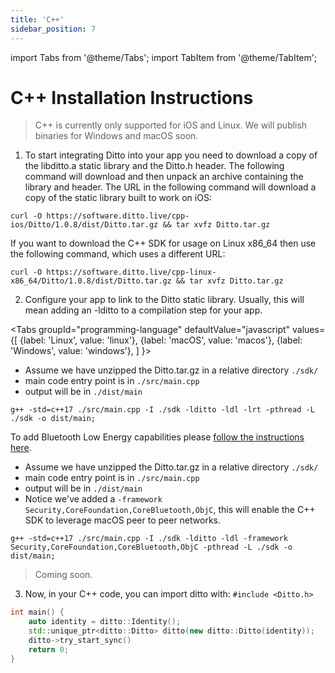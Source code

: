 ```yaml
---
title: 'C++'
sidebar_position: 7
---
```


import Tabs from '@theme/Tabs';
import TabItem from '@theme/TabItem';

# C++ Installation Instructions

> C++ is currently only supported for iOS and Linux. We will publish binaries for Windows and macOS soon.

1. To start integrating Ditto into your app you need to download a copy of the libditto.a static library and the Ditto.h header. The following command will download and then unpack an archive containing the library and header. The URL in the following command will download a copy of the static library built to work on iOS:

```
curl -O https://software.ditto.live/cpp-ios/Ditto/1.0.8/dist/Ditto.tar.gz && tar xvfz Ditto.tar.gz
```

If you want to download the C++ SDK for usage on Linux x86_64 then use the following command, which uses a different URL:

```
curl -O https://software.ditto.live/cpp-linux-x86_64/Ditto/1.0.8/dist/Ditto.tar.gz && tar xvfz Ditto.tar.gz
```

2. Configure your app to link to the Ditto static library. Usually, this will mean adding an -lditto to a compilation step for your app.

<Tabs
  groupId="programming-language"
  defaultValue="javascript"
  values={[
    {label: 'Linux', value: 'linux'},
    {label: 'macOS', value: 'macos'},
    {label: 'Windows', value: 'windows'},
  ]
}>
<TabItem value="linux">

* Assume we have unzipped the Ditto.tar.gz in a relative directory `./sdk/` 
* main code entry point is in `./src/main.cpp`
* output will be in `./dist/main`

```shell
g++ -std=c++17 ./src/main.cpp -I ./sdk -lditto -ldl -lrt -pthread -L ./sdk -o dist/main;
```

To add Bluetooth Low Energy capabilities please [follow the instructions here](./linux).

</TabItem>
<TabItem value="macos">

* Assume we have unzipped the Ditto.tar.gz in a relative directory `./sdk/` 
* main code entry point is in `./src/main.cpp`
* output will be in `./dist/main`
* Notice we've added a `-framework Security,CoreFoundation,CoreBluetooth,ObjC`, this will enable the C++ SDK to leverage macOS peer to peer networks.

```shell
g++ -std=c++17 ./src/main.cpp -I ./sdk -lditto -ldl -framework Security,CoreFoundation,CoreBluetooth,ObjC -pthread -L ./sdk -o dist/main;
```


</TabItem>
<TabItem value="windows">

> Coming soon.

</TabItem>
</Tabs>

3. Now, in your C++ code, you can import ditto with: `#include <Ditto.h>`

```cpp
int main() {
    auto identity = ditto::Identity();
    std::unique_ptr<ditto::Ditto> ditto(new ditto::Ditto(identity));
    ditto->try_start_sync()
    return 0;
}
```

